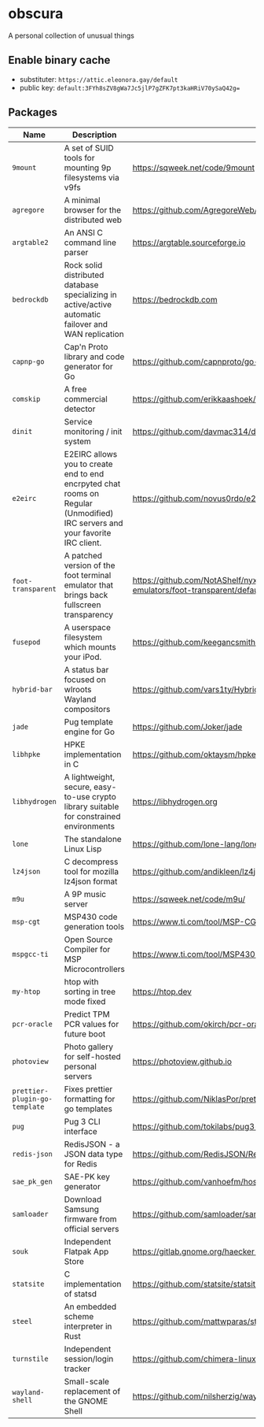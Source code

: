 # obscura
A personal collection of unusual things

## Enable binary cache
  * substituter: `https://attic.eleonora.gay/default`
  * public key:  `default:3FYh8sZV8gWa7Jc5jlP7gZFK7pt3kaHRiV70ySaQ42g=`

## Packages

| Name | Description | Homepage |
|------|-------------|----------|
|`9mount`|A set of SUID tools for mounting 9p filesystems via v9fs|https://sqweek.net/code/9mount|
|`agregore`|A minimal browser for the distributed web|https://github.com/AgregoreWeb/agregore-browser|
|`argtable2`|An ANSI C command line parser|https://argtable.sourceforge.io|
|`bedrockdb`|Rock solid distributed database specializing in active/active automatic failover and WAN replication|https://bedrockdb.com|
|`capnp-go`|Cap'n Proto library and code generator for Go|https://github.com/capnproto/go-capnp|
|`comskip`|A free commercial detector|https://github.com/erikkaashoek/Comskip|
|`dinit`|Service monitoring / init system|https://github.com/davmac314/dinit|
|`e2eirc`|E2EIRC allows you to create end to end encrpyted chat rooms on Regular (Unmodified) IRC servers and your favorite IRC client.|https://github.com/novus0rdo/e2eirc|
|`foot-transparent`|A patched version of the foot terminal emulator that brings back fullscreen transparency|https://github.com/NotAShelf/nyxpkgs/blob/main/pkgs/applications/terminal-emulators/foot-transparent/default.nix|
|`fusepod`|A userspace filesystem which mounts your iPod.|https://github.com/keegancsmith/FUSEPod|
|`hybrid-bar`|A status bar focused on wlroots Wayland compositors|https://github.com/vars1ty/HybridBar|
|`jade`|Pug template engine for Go|https://github.com/Joker/jade|
|`libhpke`|HPKE implementation in C|https://github.com/oktaysm/hpke|
|`libhydrogen`|A lightweight, secure, easy-to-use crypto library suitable for constrained environments|https://libhydrogen.org|
|`lone`|The standalone Linux Lisp|https://github.com/lone-lang/lone|
|`lz4json`|C decompress tool for mozilla lz4json format|https://github.com/andikleen/lz4json|
|`m9u`|A 9P music server|https://sqweek.net/code/m9u/|
|`msp-cgt`|MSP430 code generation tools|https://www.ti.com/tool/MSP-CGT|
|`mspgcc-ti`|Open Source Compiler for MSP Microcontrollers|https://www.ti.com/tool/MSP430-GCC-OPENSOURCE|
|`my-htop`|htop with sorting in tree mode fixed|https://htop.dev|
|`pcr-oracle`|Predict TPM PCR values for future boot|https://github.com/okirch/pcr-oracle|
|`photoview`|Photo gallery for self-hosted personal servers|https://photoview.github.io|
|`prettier-plugin-go-template`|Fixes prettier formatting for go templates|https://github.com/NiklasPor/prettier-plugin-go-template|
|`pug`|Pug 3 CLI interface|https://github.com/tokilabs/pug3-cli|
|`redis-json`|RedisJSON - a JSON data type for Redis|https://github.com/RedisJSON/RedisJSON|
|`sae_pk_gen`|SAE-PK key generator|https://github.com/vanhoefm/hostap-wpa3|
|`samloader`|Download Samsung firmware from official servers|https://github.com/samloader/samloader|
|`souk`|Independent Flatpak App Store|https://gitlab.gnome.org/haecker-felix/souk|
|`statsite`|C implementation of statsd|https://github.com/statsite/statsite|
|`steel`|An embedded scheme interpreter in Rust|https://github.com/mattwparas/steel|
|`turnstile`|Independent session/login tracker|https://github.com/chimera-linux/turnstile|
|`wayland-shell`|Small-scale replacement of the GNOME Shell|https://github.com/nilsherzig/wayland-shell|
